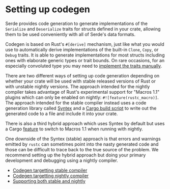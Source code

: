 # Setting up codegen

Serde provides code generation to generate implementations of the `Serialize`
and `Deserialize` traits for structs defined in your crate, allowing them to be
used conveniently with all of Serde's data formats.

Codegen is based on Rust's `#[derive]` mechanism, just like what you would use
to automatically derive implementations of the built-in `Clone`, `Copy`, or
`Debug` traits. It is able to generate implementations for most structs
including ones with elaborate generic types or trait bounds. On rare occasions,
for an especially convoluted type you may need to [implement the traits
manually](custom-serialization.md).

There are two different ways of setting up code generation depending on whether
your crate will be used with stable released versions of Rust or with unstable
nightly versions. The approach intended for the nightly compiler takes advantage
of Rust's experimental support for "Macros 1.1" plugins which can only be
enabled on nightly: `#![feature(rustc_macro)]`. The approach intended for the
stable compiler instead uses a code generation library called
[Syntex](technical-details.md#syntex) and a [Cargo build
script](http://doc.crates.io/build-script.html) to write out the generated code
to a file and include it into your crate.

There is also a third hybrid approach which uses Syntex by default but uses a
Cargo [feature](http://doc.crates.io/manifest.html#the-features-section) to
switch to Macros 1.1 when running with nightly.

One downside of the Syntex (stable) approach is that errors and warnings emitted
by `rustc` can sometimes point into the nasty generated code and those can be
difficult to trace back to the true source of the problem. We recommend setting
up the hybrid approach but doing your primary development and debugging using a
nightly compiler.

* [Codegen targetting stable compiler](codegen-stable.md)
* [Codegen targetting nightly compiler](codegen-nightly.md)
* [Supporting both stable and nightly](codegen-hybrid.md)
